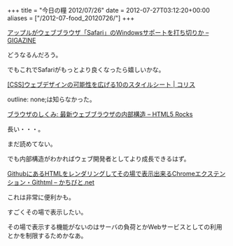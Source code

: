 +++
title = "今日の糧 2012/07/26"
date = 2012-07-27T03:12:20+00:00
aliases = ["/2012-07-food_20120726/"]
+++

  [アップルがウェブブラウザ「Safari」のWindowsサポートを打ち切りか &#8211; GIGAZINE](http://gigazine.net/news/20120726-safari6-no-windows/)

どうなるんだろう。

でもこれでSafariがもっとより良くなったら嬉しいかな。

  [[CSS]ウェブデザインの可能性を広げる10のスタイルシート | コリス](http://coliss.com/articles/build-websites/operation/css/10-css-rules-every-web-designer-should-know-by-line25.html)

outline: none;は知らなかった。

  [ブラウザのしくみ: 最新ウェブブラウザの内部構造 &#8211; HTML5 Rocks](http://www.html5rocks.com/ja/tutorials/internals/howbrowserswork/)

長い・・・。

まだ読めてない。

でも内部構造がわかればウェブ開発者としてより成長できるはず。

  [GithubにあるHTMLをレンダリングしてその場で表示出来るChromeエクステンション・Githtml &#8211; かちびと.net](http://kachibito.net/software/githtml.html)

これは非常に便利かも。

すごくその場で表示したい。

その場で表示する機能がないのはサーバの負荷とかWebサービスとしての利用とかを制限するためかなあ。

